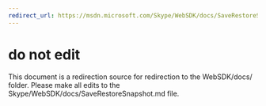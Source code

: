 ```yaml
---
redirect_url: https://msdn.microsoft.com/Skype/WebSDK/docs/SaveRestoreSnapshot
---
```

# do not edit
This document is a redirection source for redirection to the WebSDK/docs/ folder. Please make all edits to the Skype/WebSDK/docs/SaveRestoreSnapshot.md file.

